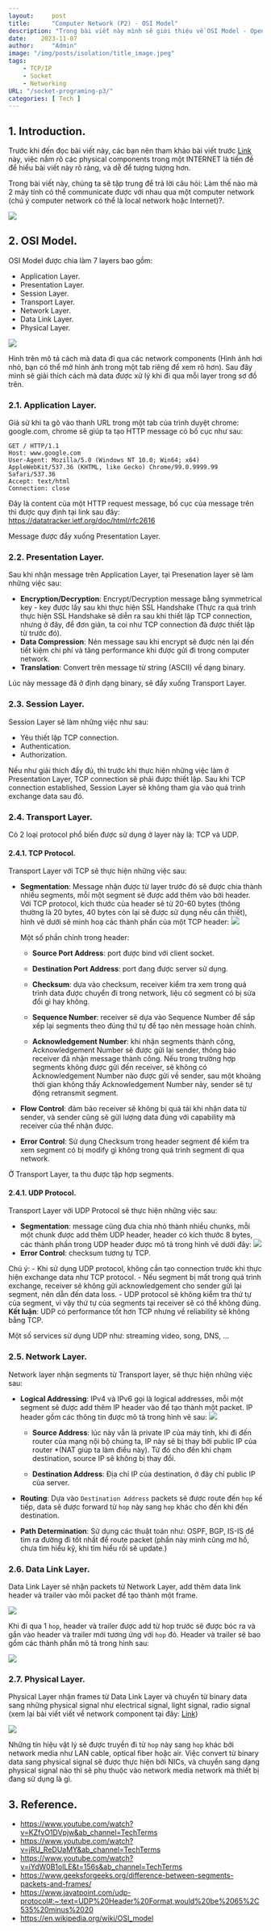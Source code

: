 ```yaml
---
layout:     post
title:      "Computer Network (P2) - OSI Model"
description: "Trong bài viết này mình sẽ giới thiệu về OSI Model - Open System Interconnection Model, model này sẽ giúp chúng ta hiểu được cách mà data được truyền đi giữa các end points trong mạng INTERNET."
date:    2023-11-07
author:     "Admin"
image: "/img/posts/isolation/title_image.jpeg"
tags:
    - TCP/IP
    - Socket
    - Networking
URL: "/socket-programing-p3/"
categories: [ Tech ]
---
```


## 1. Introduction.
Trước khi đến đọc bài viết này, các bạn nên tham khảo bài viết trước [Link](https://nhatthanh020996.github.io/socket-programing-p1/) này, việc nắm rõ các physical components trong một INTERNET là tiền đề để hiểu bài viết này rõ ràng, và dễ để tượng tượng hơn.

Trong bài viết này, chúng ta sẽ tập trung để trả lời câu hỏi: Làm thế nào mà 2 máy tính có thể communicate được với nhau qua một computer network (chú ý computer network có thể là local network hoặc Internet)?.

![](/img/network2/how.png)

## 2. OSI Model.

OSI Model được chia làm 7 layers bao gồm:
- Application Layer.
- Presentation Layer.
- Session Layer.
- Transport Layer.
- Network Layer.
- Data Link Layer.
- Physical Layer.

![](/img/network2/OSI.png)

Hình trên mô tả cách mà data đi qua các network components (Hình ảnh hơi nhỏ, bạn có thể mở hình ảnh trong một tab riêng để xem rõ hơn). Sau đây mình sẽ giải thích cách mà data được xử lý khi đi qua mỗi layer trong sơ đồ trên.

### 2.1. Application Layer.
Giả sử khi ta gõ vào thanh URL trong một tab của trình duyệt chrome: google.com, chrome sẽ giúp ta tạo HTTP message có bố cục như sau:
```
GET / HTTP/1.1
Host: www.google.com
User-Agent: Mozilla/5.0 (Windows NT 10.0; Win64; x64) AppleWebKit/537.36 (KHTML, like Gecko) Chrome/99.0.9999.99 Safari/537.36
Accept: text/html
Connection: close
```
Đây là content của một HTTP request message, bố cục của message trên thì được quy định tại link sau đây: https://datatracker.ietf.org/doc/html/rfc2616

Message được đẩy xuống Presentation Layer.

### 2.2. Presentation Layer.
Sau khi nhận message trên Application Layer, tại Presenation layer sẽ làm những việc sau:
- **Encryption/Decryption**: Encrypt/Decryption message bằng symmetrical key - key được lấy sau khi thực hiện SSL Handshake (Thực ra quá trình thực hiện SSL Handshake sẽ diễn ra sau khi thiết lập TCP connection, nhưng ở đây, để đơn giản, ta coi như TCP connection đã được thiết lập từ trước đó).
- **Data Compression**: Nén message sau khi encrypt sẽ được nén lại đến tiết kiệm chi phí và tăng performance khi được gửi đi trong computer network.
- **Translation**: Convert trên message từ string (ASCII) về dạng binary.

Lúc này message đã ở định dạng binary, sẽ đẩy xuống Transport Layer.


### 2.3. Session Layer.
Session Layer sẽ làm những việc như sau:
- Yêu thiết lập TCP connection.
- Authentication.
- Authorization.

Nếu như giải thích đẩy đủ, thì trước khi thực hiện những việc làm ở Presentation Layer, TCP connection sẽ phải được thiết lập. Sau khi TCP connection established, Session Layer sẽ không tham gia vào quá trình exchange data sau đó.

### 2.4. Transport Layer.
Có 2 loại protocol phổ biến được sử dụng ở layer này là: TCP và UDP.

#### 2.4.1. TCP Protocol.
Transport Layer với TCP sẽ thực hiện những việc sau:

- **Segmentation**: Message nhận được từ layer trước đó sẽ được chia thành nhiều segments, mỗi một segment sẽ được add thêm vào bởi header. Với TCP protocol, kích thước của header sẽ từ 20-60 bytes (thông thường là 20 bytes, 40 bytes còn lại sẽ được sử dụng nếu cần thiết), hình vẽ dưới sẽ minh hoạ các thành phần của một TCP header: ![](/img/network2/tcp-header.png)


    Một số phần chính trong header:
    - **Source Port Address**: port được bind với client socket.

    - **Destination Port Address**: port đang được server sử dụng.

    - **Checksum**: dựa vào checksum, receiver kiểm tra xem trong quá trình data được chuyển đi trong network, liệu có segment có bị sửa đổi gì hay không.

    - **Sequence Number**: receiver sẽ dựa vào Sequence Number để sắp xếp lại segments theo đúng thứ tự để tạo nên message hoàn chỉnh.

    - **Acknowledgement Number**: khi  nhận segments thành công, Acknowledgement Number sẽ được gửi lại sender, thông báo receiver đã nhận message thành công. Nếu trong trường hợp segments không được gửi đến receiver, sẽ không có Acknowledgement Number nào được gửi về sender, sau một khoảng thời gian không thấy Acknowledgement Number này, sender sẽ tự động retransmit segment.



- **Flow Control**: đảm bảo receiver sẽ không bị quá tải khi nhận data từ sender, và sender cũng sẽ gửi lượng data đúng với capability mà receiver của thể nhận được.

- **Error Control**: Sử dụng Checksum trong header segment để kiểm tra xem segment có bị modify gì không trong quá trình segment đi qua network.

Ở Transport Layer, ta thu được tập hợp segments.

#### 2.4.1. UDP Protocol.
Transport Layer với UDP Protocol sẽ thực hiện những việc sau:

- **Segmentation**: message cũng đưa chia nhỏ thành nhiều chunks, mỗi một chunk được add thêm UDP header, header có kích thước 8 bytes, các thành phần trong UDP header được mô tả trong hình vẽ dưới đây: ![](/img/network2/udp-header.png)
- **Error Control**: checksum tương tự TCP.

Chú ý:
    - Khi sử dụng UDP protocol, không cần tạo connection trước khi thực hiện exchange data như TCP protocol.
    - Nếu segment bị mất trong quá trình exchange, receiver sẽ không gửi acknowledgement cho sender gửi lại segment, nên dẫn đến data loss. 
    - UDP protocol sẽ không kiểm tra thứ tự của segment, vì vậy thứ tự của segments tại receiver sẽ có thể không đúng.
**Kết luận**: UDP có performance tốt hơn TCP nhưng về reliability sẽ không bằng TCP.

Một số services sử dụng UDP như: streaming video, song, DNS, ...

### 2.5. Network Layer.
Network layer nhận segments từ Transport layer, sẽ thực hiện những việc sau:

- **Logical Addressing**: IPv4 và IPv6 gọi là logical addresses, mỗi một segment sẽ được add thêm IP header vào để tạo thành một packet. IP header gồm các thông tin được mô tả trong hình vẽ sau: ![](/img/network2/ip-header.png)

    - **Source Address**: lúc này vẫn là private IP của máy tính, khi đi đến router của mạng nội bộ chúng ta, IP này sẽ bị thay bởi public IP của router *(NAT giúp ta làm điều này). Từ đó cho đến khi chạm destination, source IP sẽ không bị thay đổi.

    - **Destination Address**: Địa chỉ IP của destination, ở đây chỉ public IP của server.

- **Routing**: Dựa vào `Destination Address` packets sẽ được route đến `hop` kế tiếp, data sẽ được forward từ `hop` này sang `hop` khác cho đến khi đến destination.

- **Path Determination**: Sử dụng các thuật toán như: OSPF, BGP, IS-IS để tìm ra đường đi tốt nhất để route packet (phần này mình cũng mơ hồ, chưa tìm hiểu kỹ, khi tìm hiểu rồi sẽ update.)


### 2.6. Data Link Layer.
Data Link Layer sẽ nhận packets từ Network Layer, add thêm data link header và trailer vào mỗi packet để tạo thành một frame.

![](/img/network2/data-link.png)

Khi đi qua 1 `hop`, header và trailer được add từ hop trước sẽ được bóc ra và gắn vào header và trailer mới tương ứng với `hop` đó. Header và trailer sẽ bao gồm các thành phần mô tả trong hình sau:

![](/img/network2/data-link-header.jpeg)

### 2.7. Physical Layer.
Physical Layer nhận frames từ Data Link Layer và chuyển từ binary data sang những physical signal như electrical signal, light signal, radio signal (xem lại bài viết viết về network component tại đây: [Link](https://nhatthanh020996.github.io/socket-programing-p1/))

![](/img/network2/physical-layer.png)

Những tín hiệu vật lý sẽ được truyền đi từ `hop` này sang `hop` khác bởi network media như LAN cable, optical fiber hoặc air. Việc convert từ binary data sang physical signal sẽ được thực hiện bởi NICs, và chuyển sang dạng physical signal nào thì sẽ phụ thuộc vào network media network mà thiết bị đang sử dụng là gì.

## 3. Reference.
- https://www.youtube.com/watch?v=KZfvO1DVpjw&ab_channel=TechTerms
- https://www.youtube.com/watch?v=jRU_ReDUaMY&ab_channel=TechTerms
- https://www.youtube.com/watch?v=iYdW0B1olLE&t=156s&ab_channel=TechTerms
- https://www.geeksforgeeks.org/difference-between-segments-packets-and-frames/
- https://www.javatpoint.com/udp-protocol#:~:text=UDP%20Header%20Format,would%20be%2065%2C535%20minus%2020
- https://en.wikipedia.org/wiki/OSI_model